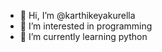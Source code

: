 - 👋 Hi, I’m @karthikeyakurella
- 👀 I’m interested in programming
- 🌱 I’m currently learning python

<!---
karthikeyakurella/karthikeyakurella is a ✨ special ✨ repository because its `README.md` (this file) appears on your GitHub profile.
You can click the Preview link to take a look at your changes.
--->
